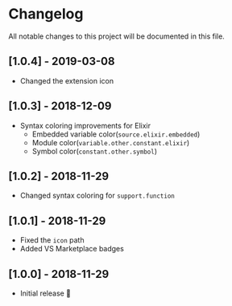 # Changelog
All notable changes to this project will be documented in this file.

## [1.0.4] - 2019-03-08

- Changed the extension icon

## [1.0.3] - 2018-12-09

- Syntax coloring improvements for Elixir
  - Embedded variable color(`source.elixir.embedded`)
  - Module color(`variable.other.constant.elixir`)
  - Symbol color(`constant.other.symbol`)

## [1.0.2] - 2018-11-29

- Changed syntax coloring for `support.function`

## [1.0.1] - 2018-11-29

- Fixed the `icon` path
- Added VS Marketplace badges

## [1.0.0] - 2018-11-29

- Initial release 🎉
